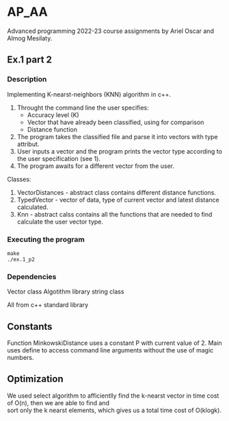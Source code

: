 # AP_AA

Advanced programming 2022-23 course assignments by Ariel Oscar and Almog Mesilaty.

## Ex.1 part 2

### Description

Implementing K-nearst-neighbors (KNN) algorithm in c++.
  1. Throught the command line the user specifies:
      - Accuracy level (K)
      - Vector that have already been classified, using for comparison
      - Distance function
  2. The program takes the classified file and parse it into vectors with type attribut.
  3. User inputs a vector and the program prints the vector type according to the user specification (see 1).
  4. The program awaits for a different vector from the user.
 
Classes:
  1. VectorDistances - abstract class contains different distance functions.
  2. TypedVector - vector of data, type of current vector and latest distance calculated.
  3. Knn - abstract calss contains all the functions that are needed to find calculate the user vector type.
 
### Executing the program

```
make
./ex.1_p2
```

### Dependencies

Vector class
Algotithm library
string class

 All from c++ standard library

## Constants

Function MinkowskiDistance uses a constant P with current value of 2.
Main uses define to access command line arguments without the use of magic numbers.

## Optimization

We used select algorithm to afficientlly find the k-nearst vector in time cost of O(n), then we are able to find and  
sort only the k nearst elements, which gives us a total time cost of O(klogk).


